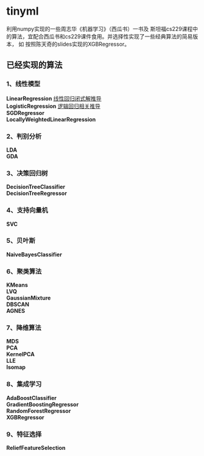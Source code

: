 # tinyml
利用numpy实现的一些周志华《机器学习》（西瓜书）一书及 斯坦福cs229课程中的算法，宜配合西瓜书和cs229课件食用。并选择性实现了一些经典算法的简易版本，
如 按照陈天奇的slides实现的XGBRegressor。
## 已经实现的算法
### 1、**线性模型**  
**LinearRegression**  [线性回归闭式解推导](notes/linear_model/linear_reg_closed_form.pdf)  
**LogisticRegression**  [逻辑回归相关推导](/notes/linear_model/logistic_regression.pdf)  
**SGDRegressor**  
**LocallyWeightedLinearRegression**    
### 2、**判别分析**  
**LDA**  
**GDA**    
### 3、**决策回归树**   
**DecisionTreeClassifier**  
**DecisionTreeRegressor**    
### 4、**支持向量机**  
**SVC**  
### 5、**贝叶斯**  
**NaiveBayesClassifier**  
### 6、**聚类算法**
**KMeans**  
**LVQ**  
**GaussianMixture**  
**DBSCAN**  
**AGNES**    
### 7、**降维算法**  
**MDS**  
**PCA**  
**KernelPCA**  
**LLE**  
**Isomap**    
### 8、**集成学习**  
**AdaBoostClassifier**  
**GradientBoostingRegressor**  
**RandomForestRegressor**  
**XGBRegressor**    
### 9、**特征选择**  
**ReliefFeatureSelection**  

